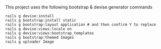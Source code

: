 This project uses the following bootstrap & devise generator commands
```
rails g devise:install
rails g bootstrap:install static
rails g bootstrap:layout application # and then confirm Y to replace
rails g devise:views:locale en
rails g devise:views:bootstrap_templates
rails g bootstrap:themed Images
rails g uploader Image
```